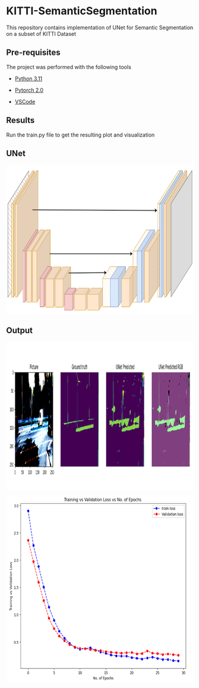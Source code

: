 # KITTI-SemanticSegmentation

This repository contains implementation of UNet for Semantic Segmentation on a subset of KITTI Dataset

## Pre-requisites

The project was performed with the following tools

- [Python 3.11](https://www.python.org/downloads/release/python-3110/)

- [Pytorch 2.0](https://pytorch.org/)

- [VSCode](https://code.visualstudio.com/)

## Results

Run the train.py file to get the resulting plot and visualization

## UNet
<p align="center"> <img src="https://github.com/AkshayLaddha943/KITTI-SemanticSegmentation/blob/main/output/UNet.png" height="400" width=1200" alt="Network">
<br/>

## Output
<p align="center"> <img src="https://github.com/AkshayLaddha943/KITTI-SemanticSegmentation/blob/main/output/kitti-segmentmap.PNG" height="400" width=1500" alt="Output">
<br/>

<p align="center"> <img src="https://github.com/AkshayLaddha943/KITTI-SemanticSegmentation/blob/main/output/kitti-loss.PNG" height="500" width=500" alt="Loss">
<br/>

